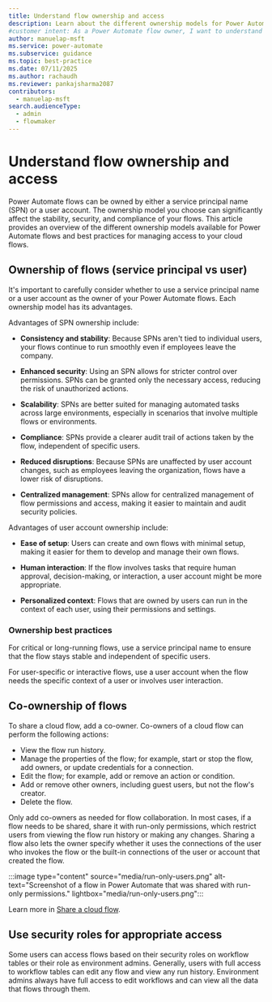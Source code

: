 ```yaml
---
title: Understand flow ownership and access
description: Learn about the different ownership models for Power Automate flows and how to manage access to your cloud flows.
#customer intent: As a Power Automate flow owner, I want to understand the different ownership models for Power Automate flows so that I can maintain stability, security, and compliance.
author: manuelap-msft
ms.service: power-automate
ms.subservice: guidance
ms.topic: best-practice
ms.date: 07/11/2025
ms.author: rachaudh
ms.reviewer: pankajsharma2087
contributors:
  - manuelap-msft
search.audienceType:
  - admin
  - flowmaker
---
```


# Understand flow ownership and access

Power Automate flows can be owned by either a service principal name (SPN) or a user account. The ownership model you choose can significantly affect the stability, security, and compliance of your flows. This article provides an overview of the different ownership models available for Power Automate flows and best practices for managing access to your cloud flows.

## Ownership of flows (service principal vs user)

It's important to carefully consider whether to use a service principal name or a user account as the owner of your Power Automate flows. Each ownership model has its advantages.

Advantages of SPN ownership include:

- **Consistency and stability**: Because SPNs aren't tied to individual users, your flows continue to run smoothly even if employees leave the company.

- **Enhanced security**: Using an SPN allows for stricter control over permissions. SPNs can be granted only the necessary access, reducing the risk of unauthorized actions.

- **Scalability**: SPNs are better suited for managing automated tasks across large environments, especially in scenarios that involve multiple flows or environments.

- **Compliance**: SPNs provide a clearer audit trail of actions taken by the flow, independent of specific users.

- **Reduced disruptions**: Because SPNs are unaffected by user account changes, such as employees leaving the organization, flows have a lower risk of disruptions.

- **Centralized management**: SPNs allow for centralized management of flow permissions and access, making it easier to maintain and audit security policies.

Advantages of user account ownership include:

- **Ease of setup**: Users can create and own flows with minimal setup, making it easier for them to develop and manage their own flows.

- **Human interaction**: If the flow involves tasks that require human approval, decision-making, or interaction, a user account might be more appropriate.

- **Personalized context**: Flows that are owned by users can run in the context of each user, using their permissions and settings.

### Ownership best practices

For critical or long-running flows, use a service principal name to ensure that the flow stays stable and independent of specific users.

For user-specific or interactive flows, use a user account when the flow needs the specific context of a user or involves user interaction.

## Co-ownership of flows

To share a cloud flow, add a co-owner. Co-owners of a cloud flow can perform the following actions:

- View the flow run history.
- Manage the properties of the flow; for example, start or stop the flow, add owners, or update credentials for a connection.
- Edit the flow; for example, add or remove an action or condition.
- Add or remove other owners, including guest users, but not the flow's creator.
- Delete the flow.

Only add co-owners as needed for flow collaboration. In most cases, if a flow needs to be shared, share it with run-only permissions, which restrict users from viewing the flow run history or making any changes. Sharing a flow also lets the owner specify whether it uses the connections of the user who invokes the flow or the built-in connections of the user or account that created the flow.

:::image type="content" source="media/run-only-users.png" alt-text="Screenshot of a flow in Power Automate that was shared with run-only permissions." lightbox="media/run-only-users.png":::

Learn more in [Share a cloud flow](/power-automate/create-team-flows).

## Use security roles for appropriate access

Some users can access flows based on their security roles on workflow tables or their role as environment admins. Generally, users with full access to workflow tables can edit any flow and view any run history. Environment admins always have full access to edit workflows and can view all the data that flows through them.
